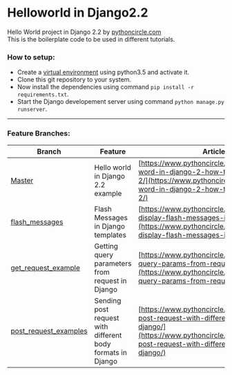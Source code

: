 # Helloworld in Django2.2
Hello World project in Django 2.2 by [pythoncircle.com](https://www.pythoncircle.com)  
This is the boilerplate code to be used in different tutorials.

### How to setup:  
- Create a [virtual environment](https://www.pythoncircle.com/post/404/virtual-environment-in-python-a-pocket-guide/) using python3.5 and activate it.  
- Clone this git repository to your system.   
- Now install the dependencies using command `pip install -r requirements.txt`.   
- Start the Django developement server using command `python manage.py runserver`.

----
### Feature Branches:
| Branch | Feature |Article Link|
| ------ | ------- |------------|
| [Master](https://github.com/anuragrana/Helloworld-Django2.2/tree/master) | Hello world in Django 2.2 example |[https://www.pythoncircle.com/post/711/hello-word-in-django-2-how-to-start-with-django-2/](https://www.pythoncircle.com/post/711/hello-word-in-django-2-how-to-start-with-django-2/) |
| [flash_messages](https://github.com/anuragrana/Helloworld-Django2.2/tree/flash_messages) | Flash Messages in Django templates | [https://www.pythoncircle.com/post/700/how-to-display-flash-messages-in-django-templates/](https://www.pythoncircle.com/post/700/how-to-display-flash-messages-in-django-templates/)|
|[get_request_example](https://github.com/anuragrana/Helloworld-Django2.2/tree/get_request_example) | Getting query parameters from request in Django |[https://www.pythoncircle.com/post/710/getting-query-params-from-request-in-django/](https://www.pythoncircle.com/post/710/getting-query-params-from-request-in-django/)|
|[post_request_examples](https://github.com/anuragrana/Helloworld-Django2.2/tree/post_request_examples) | Sending post request with different body formats in Django |[https://www.pythoncircle.com/post/713/sending-post-request-with-different-body-formats-in-django/](https://www.pythoncircle.com/post/713/sending-post-request-with-different-body-formats-in-django/)|
